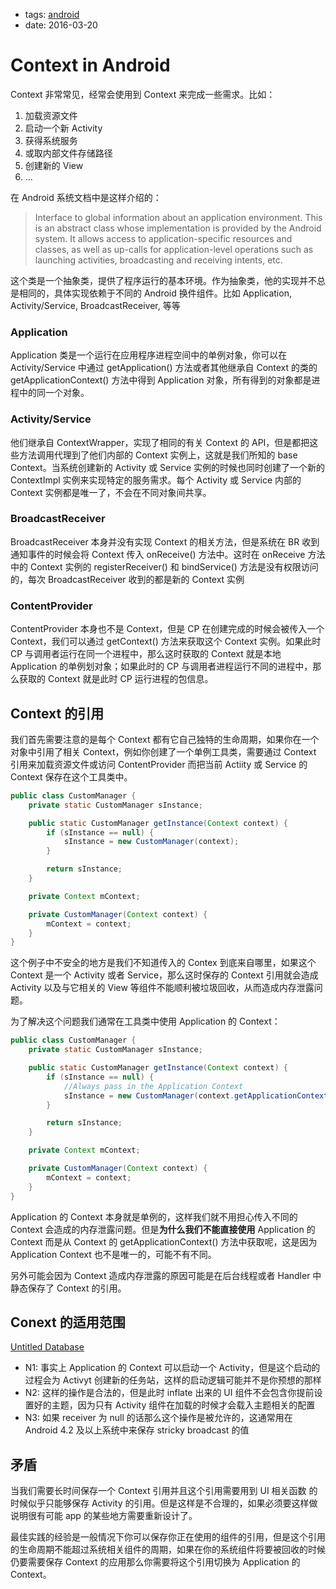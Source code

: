 - tags: [android](/tags.md#android)
- date: 2016-03-20

# Context in Android

Context 非常常见，经常会使用到 Context 来完成一些需求。比如：

1. 加载资源文件
2. 启动一个新 Activity
3. 获得系统服务
4. 或取内部文件存储路径
5. 创建新的 View
6. ...

在 Android 系统文档中是这样介绍的：

> Interface to global information about an application environment. This is an abstract class whose implementation is provided by the Android system. It allows access to application-specific resources and classes, as well as up-calls for application-level operations such as launching activities, broadcasting and receiving intents, etc.
> 

这个类是一个抽象类，提供了程序运行的基本环境。作为抽象类，他的实现并不总是相同的，具体实现依赖于不同的 Android 换件组件。比如 Application, Activity/Service, BroadcastReceiver, 等等

### Application

Application 类是一个运行在应用程序进程空间中的单例对象，你可以在 Activity/Service 中通过 getApplication() 方法或者其他继承自 Context 的类的 getApplicationContext() 方法中得到 Application 对象，所有得到的对象都是进程中的同一个对象。

### Activity/Service

他们继承自 ContextWrapper，实现了相同的有关 Context 的 API，但是都把这些方法调用代理到了他们内部的 Context 实例上，这就是我们所知的 base Context。当系统创建新的 Activity 或 Service 实例的时候也同时创建了一个新的 ContextImpl 实例来实现特定的服务需求。每个 Activity 或 Service 内部的 Context 实例都是唯一了，不会在不同对象间共享。

### BroadcastReceiver

BroadcastReceiver 本身并没有实现 Context 的相关方法，但是系统在 BR 收到通知事件的时候会将 Context 传入 onReceive() 方法中。这时在 onReceive 方法中的 Context 实例的 registerReceiver() 和 bindService() 方法是没有权限访问的，每次 BroadcastReceiver 收到的都是新的 Context 实例

### ContentProvider

ContentProvider 本身也不是 Context，但是 CP 在创建完成的时候会被传入一个 Context，我们可以通过 getContext() 方法来获取这个 Context 实例。如果此时 CP 与调用者运行在同一个进程中，那么这时获取的 Context 就是本地 Application 的单例划对象；如果此时的 CP 与调用者进程运行不同的进程中，那么获取的 Context 就是此时 CP 运行进程的包信息。

## Context 的引用

我们首先需要注意的是每个 Context 都有它自己独特的生命周期，如果你在一个对象中引用了相关 Context，例如你创建了一个单例工具类，需要通过 Context 引用来加载资源文件或访问 ContentProvider 而把当前 Actiity 或 Service 的 Context 保存在这个工具类中。

```java
public class CustomManager {
    private static CustomManager sInstance;

    public static CustomManager getInstance(Context context) {
        if (sInstance == null) {
            sInstance = new CustomManager(context);
        }

        return sInstance;
    }

    private Context mContext;

    private CustomManager(Context context) {
        mContext = context;
    }
}

```

这个例子中不安全的地方是我们不知道传入的 Contex 到底来自哪里，如果这个 Context 是一个 Activity 或者 Service，那么这时保存的 Context 引用就会造成 Activity 以及与它相关的 View 等组件不能顺利被垃圾回收，从而造成内存泄露问题。

为了解决这个问题我们通常在工具类中使用 Application 的 Context：

```java
public class CustomManager {
    private static CustomManager sInstance;

    public static CustomManager getInstance(Context context) {
        if (sInstance == null) {
            //Always pass in the Application Context
            sInstance = new CustomManager(context.getApplicationContext());
        }

        return sInstance;
    }

    private Context mContext;

    private CustomManager(Context context) {
        mContext = context;
    }
}

```

Application 的 Context 本身就是单例的，这样我们就不用担心传入不同的 Context 会造成的内存泄露问题。但是**为什么我们不能直接使用** Application 的 Context 而是从 Context 的 getApplicationContext() 方法中获取呢，这是因为 Application Context 也不是唯一的，可能不有不同。

另外可能会因为 Context 造成内存泄露的原因可能是在后台线程或者 Handler 中静态保存了 Context 的引用。

## Conext 的适用范围

[Untitled Database](2016%2003%2020%20Context%20in%20Android%20%5Bandroid%5D%20fc2397b2309d408d9ae1e468fddb5c7f/Untitled%20Database%207838484722c84475bfca63c02fbf58d9.csv)

- N1: 事实上 Application 的 Context 可以启动一个 Activity，但是这个启动的过程会为 Activyt 创建新的任务站，这样的启动逻辑可能并不是你预想的那样
- N2: 这样的操作是合法的，但是此时 inflate 出来的 UI 组件不会包含你提前设置好的主题，因为只有 Activity 组件在加载的时候才会载入主题相关的配置
- N3: 如果 receiver 为 null 的话那么这个操作是被允许的，这通常用在 Android 4.2 及以上系统中来保存 stricky broadcast 的值

## 矛盾

当我们需要长时间保存一个 Context 引用并且这个引用需要用到 UI 相关函数 的时候似乎只能够保存 Activity 的引用。但是这样是不合理的，如果必须要这样做说明很有可能 app 的某些地方需要重新设计了。

最佳实践的经验是一般情况下你可以保存你正在使用的组件的引用，但是这个引用的生命周期不能超过系统相关组件的周期，如果在你的系统组件将要被回收的时候仍要需要保存 Context 的应用那么你需要将这个引用切换为 Application 的 Context。